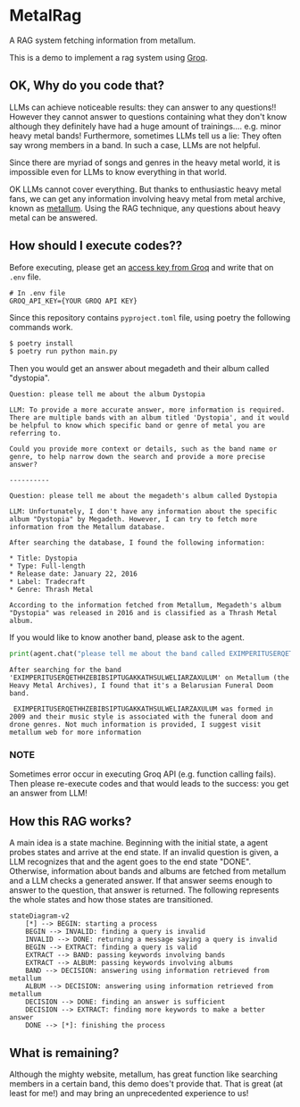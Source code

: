 # MetalRag

A RAG system fetching information from metallum.

This is a demo to implement a rag system using [Groq](https://groq.com/).

## OK, Why do you code that?

LLMs can achieve noticeable results: they can answer to any questions!! However they cannot answer to questions containing what they don't know although they definitely have had a huge amount of trainings.... e.g. minor heavy metal bands! Furthermore, sometimes LLMs tell us a lie: They often say wrong members in a band. In such a case, LLMs are not helpful.

Since there are myriad of songs and genres in the heavy metal world, it is impossible even for LLMs to know everything in that world.

OK LLMs cannot cover everything. But thanks to enthusiastic heavy metal fans, we can get any information involving heavy metal from metal archive, known as [metallum](https://www.metal-archives.com/). Using the RAG technique, any questions about heavy metal can be answered.


## How should I execute codes??

Before executing, please get an [access key from Groq](https://console.groq.com/keys) and write that on `.env` file.

```
# In .env file
GROQ_API_KEY={YOUR GROQ API KEY}
```

Since this repository contains `pyproject.toml` file, using poetry the following commands work.


```sh
$ poetry install
$ poetry run python main.py
```

Then you would get an answer about megadeth and their album called "dystopia".

```
Question: please tell me about the album Dystopia

LLM: To provide a more accurate answer, more information is required. There are multiple bands with an album titled 'Dystopia', and it would be helpful to know which specific band or genre of metal you are referring to.

Could you provide more context or details, such as the band name or genre, to help narrow down the search and provide a more precise answer?

----------

Question: please tell me about the megadeth's album called Dystopia

LLM: Unfortunately, I don't have any information about the specific album "Dystopia" by Megadeth. However, I can try to fetch more information from the Metallum database.

After searching the database, I found the following information:

* Title: Dystopia
* Type: Full-length
* Release date: January 22, 2016
* Label: Tradecraft
* Genre: Thrash Metal

According to the information fetched from Metallum, Megadeth's album "Dystopia" was released in 2016 and is classified as a Thrash Metal album.
```

If you would like to know another band, please ask to the agent.

```python
print(agent.chat("please tell me about the band called EXIMPERITUSERQETHHZEBIBSIPTUGAKKATHSULWELIARZAXULUM."))
```

```
After searching for the band 'EXIMPERITUSERQETHHZEBIBSIPTUGAKKATHSULWELIARZAXULUM' on Metallum (the Heavy Metal Archives), I found that it's a Belarusian Funeral Doom band.

 EXIMPERITUSERQETHHZEBIBSIPTUGAKKATHSULWELIARZAXULUM was formed in 2009 and their music style is associated with the funeral doom and drone genres. Not much information is provided, I suggest visit metallum web for more information
```

### NOTE

Sometimes error occur in executing Groq API (e.g. function calling fails). Then please re-execute codes and that would leads to the success: you get an answer from LLM!

## How this RAG works?

A main idea is a state machine. Beginning with the initial state, a agent probes states and arrive at the end state. If an invalid question is given, a LLM recognizes that and the agent goes to the end state "DONE". Otherwise, information about bands and albums are fetched from metallum and a LLM checks a generated answer. If that answer seems enough to answer to the question, that answer is returned. The following represents the whole states and how those states are transitioned.

```mermaid
stateDiagram-v2
    [*] --> BEGIN: starting a process
    BEGIN --> INVALID: finding a query is invalid
    INVALID --> DONE: returning a message saying a query is invalid
    BEGIN --> EXTRACT: finding a query is valid
    EXTRACT --> BAND: passing keywords involving bands
    EXTRACT --> ALBUM: passing keywords involving albums
    BAND --> DECISION: answering using information retrieved from metallum
    ALBUM --> DECISION: answering using information retrieved from metallum
    DECISION --> DONE: finding an answer is sufficient
    DECISION --> EXTRACT: finding more keywords to make a better answer
    DONE --> [*]: finishing the process
```

## What is remaining?

Although the mighty website, metallum, has great function like searching members in a certain band, this demo does't provide that. That is great (at least for me!) and may bring an unprecedented experience to us!
